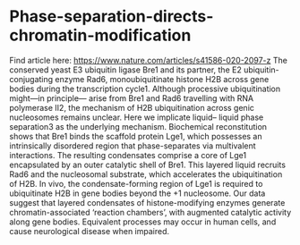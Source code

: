 # Phase-separation-directs-chromatin-modification
Find article here: https://www.nature.com/articles/s41586-020-2097-z
The conserved yeast E3 ubiquitin ligase Bre1 and its partner, the E2 ubiquitin- conjugating enzyme Rad6, monoubiquitinate histone H2B across gene bodies during the transcription cycle1. Although processive ubiquitination might—in principle— arise from Bre1 and Rad6 travelling with RNA polymerase II2, the mechanism of H2B ubiquitination across genic nucleosomes remains unclear. Here we implicate liquid– liquid phase separation3 as the underlying mechanism. Biochemical reconstitution shows that Bre1 binds the scaffold protein Lge1, which possesses an intrinsically disordered region that phase-separates via multivalent interactions. The resulting condensates comprise a core of Lge1 encapsulated by an outer catalytic shell of Bre1. This layered liquid recruits Rad6 and the nucleosomal substrate, which accelerates the ubiquitination of H2B. In vivo, the condensate-forming region of Lge1 is required to ubiquitinate H2B in gene bodies beyond the +1 nucleosome. Our data suggest that layered condensates of histone-modifying enzymes generate chromatin-associated ‘reaction chambers’, with augmented catalytic activity along gene bodies. Equivalent processes may occur in human cells, and cause neurological disease when impaired.
